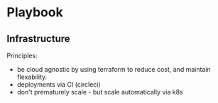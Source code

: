 # Playbook

## Infrastructure

Principles:
- be cloud agnostic by using terraform to reduce cost, and maintain flexability.
- deployments via CI (circleci)
- don't prematurely scale - but scale automatically via k8s

